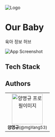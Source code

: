 ![Logo](https://dev-to-uploads.s3.amazonaws.com/uploads/articles/th5xamgrr6se0x5ro4g6.png)


# Our Baby

육아 정보 허브

![App Screenshot](https://via.placeholder.com/468x300?text=App+Screenshot+Here)


## Tech Stack



## Authors

<table>
  <tbody>
    <tr>
      <td align="center"><a href="https://www.github.com/mgYang53"><img src="https://avatars.githubusercontent.com/u/50770004?v=4" width="100px" alt="양명규 프로필이미지"/><br /><sub><b>양명규</b>(@mgYang53)</sub></a><br /></td>
     <tr/>
  </tbody>
</table>
